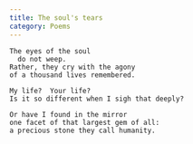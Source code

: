 ```yaml
---
title: The soul's tears
category: Poems
---
```


    The eyes of the soul
      do not weep.
    Rather, they cry with the agony
    of a thousand lives remembered.

    My life?  Your life?
    Is it so different when I sigh that deeply?

    Or have I found in the mirror
    one facet of that largest gem of all:
    a precious stone they call humanity.


